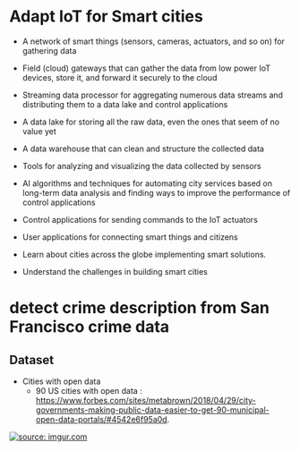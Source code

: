 # Adapt IoT for Smart cities 
- A network of smart things (sensors, cameras, actuators, and so on) for gathering data
- Field (cloud) gateways that can gather the data from low power IoT devices, store it, and forward it securely to the cloud
- Streaming data processor for aggregating numerous data streams and distributing them to a data lake and control applications
- A data lake for storing all the raw data, even the ones that seem of no value yet
- A data warehouse that can clean and structure the collected data
- Tools for analyzing and visualizing the data collected by sensors
- AI algorithms and techniques for automating city services based on long-term data analysis and finding ways to improve the performance of control applications
- Control applications for sending commands to the IoT actuators
- User applications for connecting smart things and citizens

- Learn about cities across the globe implementing smart solutions.
- Understand the challenges in building smart cities

# detect crime description from San Francisco crime data

## Dataset 
- Cities with open data
    - 90 US cities with open data : https://www.forbes.com/sites/metabrown/2018/04/29/city-governments-making-public-data-easier-to-get-90-municipal-open-data-portals/#4542e6f95a0d.


<a href="https://imgur.com/2JDaCTF"><img src="https://i.imgur.com/2JDaCTF.png" title="source: imgur.com" /></a>
    

